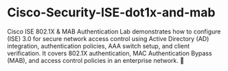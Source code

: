 # Cisco-Security-ISE-dot1x-and-mab
Cisco ISE 802.1X &amp; MAB Authentication Lab demonstrates how to configure (ISE) 3.0 for secure network access control using Active Directory (AD) integration, authentication policies, AAA switch setup, and client verification. It covers 802.1X authentication, MAC Authentication Bypass (MAB), and access control policies in an enterprise network. 🚀

